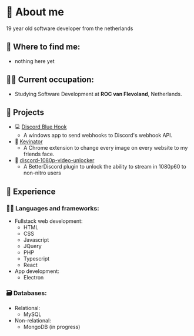 # 👤 About me

19 year old software developer from the netherlands

## 🔗 Where to find me:
* nothing here yet

## 👨‍💼 Current occupation:
* Studying Software Development at **ROC van Flevoland**, Netherlands.

## 📲 Projects

- 💻 [Discord Blue Hook](https://github.com/RalkeyOfficial/Discord-Blue-Hook)
  - A windows app to send webhooks to Discord's webhook API.
- 🧑 [Kevinator](https://github.com/RalkeyOfficial/kevinator-extension)
  - A Chrome extension to change every image on every website to my friends face.
- 💾 [discord-1080p-video-unlocker](https://github.com/RalkeyOfficial/discord-1080p-video-unlocker)
  - A BetterDiscord plugin to unlock the ability to stream in 1080p60 to non-nitro users

## 🏢 Experience

### 👩‍💻 Languages and frameworks:
* Fullstack web development:
  * HTML
  * CSS
  * Javascript
  * JQuery
  * PHP
  * Typescript
  * React
* App development:
  * Electron

### 🗃️ Databases:
* Relational:
  * MySQL
* Non-relational:
  * MongoDB (in progress)
